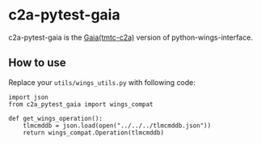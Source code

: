 # c2a-pytest-gaia

c2a-pytest-gaia is the [Gaia(tmtc-c2a)](https://github.com/arkedge/gaia) version of python-wings-interface.

## How to use

Replace your `utils/wings_utils.py` with following code:
```
import json
from c2a_pytest_gaia import wings_compat

def get_wings_operation():
    tlmcmddb = json.load(open("../../../tlmcmddb.json"))
    return wings_compat.Operation(tlmcmddb)
```
